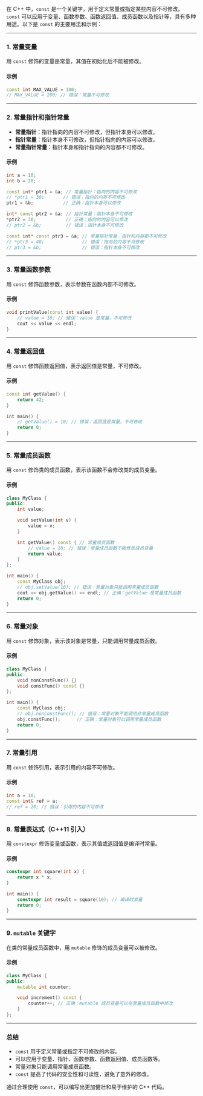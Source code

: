 在 C++ 中，`const` 是一个关键字，用于定义常量或指定某些内容不可修改。`const` 可以应用于变量、函数参数、函数返回值、成员函数以及指针等，具有多种用途。以下是 `const` 的主要用法和示例：

---

### 1. **常量变量**

用 `const` 修饰的变量是常量，其值在初始化后不能被修改。

#### 示例

```cpp
const int MAX_VALUE = 100;
// MAX_VALUE = 200; // 错误：常量不可修改
```

---

### 2. **常量指针和指针常量**

- **常量指针**：指针指向的内容不可修改，但指针本身可以修改。
- **指针常量**：指针本身不可修改，但指针指向的内容可以修改。
- **常量指针常量**：指针本身和指针指向的内容都不可修改。

#### 示例

```cpp
int a = 10;
int b = 20;

const int* ptr1 = &a; // 常量指针：指向的内容不可修改
// *ptr1 = 30;       // 错误：指向的内容不可修改
ptr1 = &b;           // 正确：指针本身可以修改

int* const ptr2 = &a; // 指针常量：指针本身不可修改
*ptr2 = 30;           // 正确：指向的内容可以修改
// ptr2 = &b;         // 错误：指针本身不可修改

const int* const ptr3 = &a; // 常量指针常量：指针和内容都不可修改
// *ptr3 = 40;              // 错误：指向的内容不可修改
// ptr3 = &b;               // 错误：指针本身不可修改
```

---

### 3. **常量函数参数**

用 `const` 修饰函数参数，表示参数在函数内部不可修改。

#### 示例

```cpp
void printValue(const int value) {
    // value = 10; // 错误：value 是常量，不可修改
    cout << value << endl;
}
```

---

### 4. **常量返回值**

用 `const` 修饰函数返回值，表示返回值是常量，不可修改。

#### 示例

```cpp
const int getValue() {
    return 42;
}

int main() {
    // getValue() = 10; // 错误：返回值是常量，不可修改
    return 0;
}
```

---

### 5. **常量成员函数**

用 `const` 修饰类的成员函数，表示该函数不会修改类的成员变量。

#### 示例

```cpp
class MyClass {
public:
    int value;

    void setValue(int v) {
        value = v;
    }

    int getValue() const { // 常量成员函数
        // value = 10; // 错误：常量成员函数不能修改成员变量
        return value;
    }
};

int main() {
    const MyClass obj;
    // obj.setValue(10); // 错误：常量对象只能调用常量成员函数
    cout << obj.getValue() << endl; // 正确：getValue 是常量成员函数
    return 0;
}
```

---

### 6. **常量对象**

用 `const` 修饰对象，表示该对象是常量，只能调用常量成员函数。

#### 示例

```cpp
class MyClass {
public:
    void nonConstFunc() {}
    void constFunc() const {}
};

int main() {
    const MyClass obj;
    // obj.nonConstFunc(); // 错误：常量对象不能调用非常量成员函数
    obj.constFunc();      // 正确：常量对象可以调用常量成员函数
    return 0;
}
```

---

### 7. **常量引用**

用 `const` 修饰引用，表示引用的内容不可修改。

#### 示例

```cpp
int a = 10;
const int& ref = a;
// ref = 20; // 错误：引用的内容不可修改
```

---

### 8. **常量表达式（C++11 引入）**

用 `constexpr` 修饰变量或函数，表示其值或返回值是编译时常量。

#### 示例

```cpp
constexpr int square(int x) {
    return x * x;
}

int main() {
    constexpr int result = square(10); // 编译时常量
    return 0;
}
```

---

### 9. **`mutable` 关键字**

在类的常量成员函数中，用 `mutable` 修饰的成员变量可以被修改。

#### 示例

```cpp
class MyClass {
public:
    mutable int counter;

    void increment() const {
        counter++; // 正确：mutable 成员变量可以在常量成员函数中修改
    }
};
```

---

### 总结

- `const` 用于定义常量或指定不可修改的内容。
- 可以应用于变量、指针、函数参数、函数返回值、成员函数等。
- 常量对象只能调用常量成员函数。
- `const` 提高了代码的安全性和可读性，避免了意外的修改。

通过合理使用 `const`，可以编写出更加健壮和易于维护的 C++ 代码。